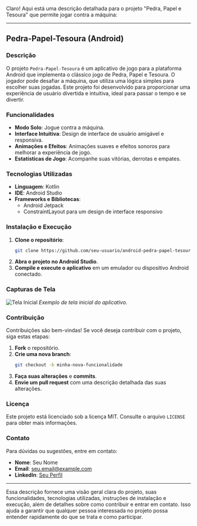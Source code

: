Claro! Aqui está uma descrição detalhada para o projeto "Pedra, Papel e Tesoura" que permite jogar contra a máquina:

---

## Pedra-Papel-Tesoura (Android)

### Descrição
O projeto `Pedra-Papel-Tesoura` é um aplicativo de jogo para a plataforma Android que implementa o clássico jogo de Pedra, Papel e Tesoura. O jogador pode desafiar a máquina, que utiliza uma lógica simples para escolher suas jogadas. Este projeto foi desenvolvido para proporcionar uma experiência de usuário divertida e intuitiva, ideal para passar o tempo e se divertir.

### Funcionalidades
- **Modo Solo**: Jogue contra a máquina.
- **Interface Intuitiva**: Design de interface de usuário amigável e responsiva.
- **Animações e Efeitos**: Animações suaves e efeitos sonoros para melhorar a experiência de jogo.
- **Estatísticas de Jogo**: Acompanhe suas vitórias, derrotas e empates.

### Tecnologias Utilizadas
- **Linguagem**: Kotlin
- **IDE**: Android Studio
- **Frameworks e Bibliotecas**:
  - Android Jetpack
  - ConstraintLayout para um design de interface responsivo

### Instalação e Execução
1. **Clone o repositório**:
    ```sh
    git clone https://github.com/seu-usuario/android-pedra-papel-tesoura.git
    ```
2. **Abra o projeto no Android Studio**.
3. **Compile e execute o aplicativo** em um emulador ou dispositivo Android conectado.

### Capturas de Tela
![Tela Inicial](https://via.placeholder.com/150)
*Exemplo de tela inicial do aplicativo.*

### Contribuição
Contribuições são bem-vindas! Se você deseja contribuir com o projeto, siga estas etapas:
1. **Fork** o repositório.
2. **Crie uma nova branch**:
    ```sh
    git checkout -b minha-nova-funcionalidade
    ```
3. **Faça suas alterações** e **commits**.
4. **Envie um pull request** com uma descrição detalhada das suas alterações.

### Licença
Este projeto está licenciado sob a licença MIT. Consulte o arquivo `LICENSE` para obter mais informações.

### Contato
Para dúvidas ou sugestões, entre em contato:
- **Nome**: Seu Nome
- **Email**: seu.email@example.com
- **LinkedIn**: [Seu Perfil](https://www.linkedin.com/in/seu-perfil)

---

Essa descrição fornece uma visão geral clara do projeto, suas funcionalidades, tecnologias utilizadas, instruções de instalação e execução, além de detalhes sobre como contribuir e entrar em contato. Isso ajuda a garantir que qualquer pessoa interessada no projeto possa entender rapidamente do que se trata e como participar.
